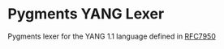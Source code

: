 # Pygments YANG Lexer
Pygments lexer for the YANG 1.1 language defined in [RFC7950](https://tools.ietf.org/html/rfc7950)
